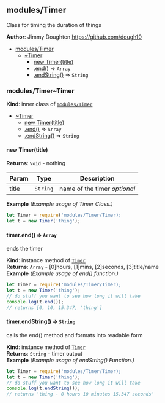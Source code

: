 <a name="module_modules/Timer"></a>

## modules/Timer
Class for timing the duration of things

**Author**: Jimmy Doughten <https://github.com/dough10>  

* [modules/Timer](#module_modules/Timer)
    * [~Timer](#module_modules/Timer..Timer)
        * [new Timer(title)](#new_module_modules/Timer..Timer_new)
        * [.end()](#module_modules/Timer..Timer+end) ⇒ <code>Array</code>
        * [.endString()](#module_modules/Timer..Timer+endString) ⇒ <code>String</code>

<a name="module_modules/Timer..Timer"></a>

### modules/Timer~Timer
**Kind**: inner class of [<code>modules/Timer</code>](#module_modules/Timer)  

* [~Timer](#module_modules/Timer..Timer)
    * [new Timer(title)](#new_module_modules/Timer..Timer_new)
    * [.end()](#module_modules/Timer..Timer+end) ⇒ <code>Array</code>
    * [.endString()](#module_modules/Timer..Timer+endString) ⇒ <code>String</code>

<a name="new_module_modules/Timer..Timer_new"></a>

#### new Timer(title)
**Returns**: <code>Void</code> - nothing  

| Param | Type | Description |
| --- | --- | --- |
| title | <code>String</code> | name of the timer *optional* |

**Example** *(Example usage of Timer Class.)*  
```js
let Timer = require('modules/Timer/Timer);
let t = new Timer('thing');
```
<a name="module_modules/Timer..Timer+end"></a>

#### timer.end() ⇒ <code>Array</code>
ends the timer

**Kind**: instance method of [<code>Timer</code>](#module_modules/Timer..Timer)  
**Returns**: <code>Array</code> - [0]hours, [1]mins, [2]seconds, [3]title/name  
**Example** *(Example usage of end() function.)*  
```js
let Timer = require('modules/Timer/Timer);
let t = new Timer('thing');
// do stuff you want to see how long it will take
console.log(t.end());
// returns [0, 10, 15.347, 'thing']
```
<a name="module_modules/Timer..Timer+endString"></a>

#### timer.endString() ⇒ <code>String</code>
calls the end() method and formats into readable form

**Kind**: instance method of [<code>Timer</code>](#module_modules/Timer..Timer)  
**Returns**: <code>String</code> - timer output  
**Example** *(Example usage of endString() Function.)*  
```js
let Timer = require('modules/Timer/Timer);
let t = new Timer('thing');
// do stuff you want to see how long it will take
console.log(t.endString());
// returns 'thing - 0 hours 10 minutes 15.347 seconds'
```
